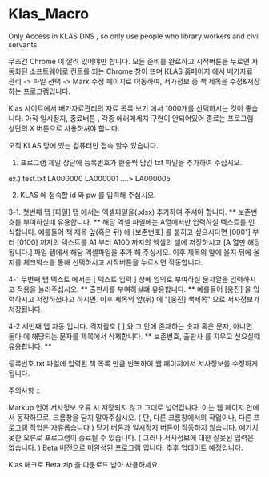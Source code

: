 # Klas_Macro
Only Access in KLAS DNS , so only use people who library workers and civil servants

무조건 Chrome 이 깔려 있어야만 합니다.
모든 준비를 완료하고 시작버튼을 누르면 자동화된 소프트웨어로 컨트롤 되는 Chrome 창이 뜨며 
KLAS 홈페이지 에서 배가자료 관리 -> 파일 선택 -> Mark 수정 페이지로 이동하여, 서가정보 중 책 제목을 수정&저장 하는 프로그램입니다.

Klas 사이트에서 배가자료관리의 자료 목록 보기 에서 1000개를 선택하시는 것이 좋습니다.
아직 일시정지, 종료버튼 , 각종 에러메세지 구현이 안되어있어 종료는 프로그램 상단의 X 버튼으로 사용하셔야 합니다.

오직 KLAS 망에 있는 컴퓨터만 접속 할수 있습니다.

1. 프로그램 제일 상단에 등록번호가 한줄씩 담긴 txt 파일을 추가하여 주십시오.

ex.) test.txt
LA000000
LA000001
....>
LA000005

2. KLAS 에 접속할 id 와 pw 를 입력해 주십시오.

3-1. 첫번째 탭 [파일] 탭 에서는 엑셀파일을(.xlsx) 추가하여 주셔야 합니다.
    ** 보존번호를 부여하실떄 유용합니다. **
    해당 엑셀 파일에는 A열에서만 입력하실 텍스트를 인식합니다.
  예를들어 책 제목 앞(혹은 뒤) 에 [보존번호] 를 붙히고 싶으시다면
  [0001] 부터 [0100] 까지의 텍스트를 A1 부터 A100 까지의 엑셀의 셀에 저장하시고 [A 열만 해당됩니다.]
   파일 탭에서 해당 엑셀파일을 추가 해 주십시오.
   이후 제목의 앞에 올지 뒤에 올지를 체크박스를 통해 선택하시고 시작버튼을 누르시면 작동합니다.
   
4-1 두번째 탭 텍스트 에서는 [ 텍스트 입력 ] 창에 임의로 부여하실 문자열을 입력하시고 적용을 눌러주십시오.
    ** 출판사를 부여하실떄 유용합니다. **
   예를들어 [웅진] 을 입력하시고 저장하셨다고 하시면.
   이후 제목의 앞(뒤) 에 "[웅진] 책제목" 으로 서사정보가 저장됩니다.
   
4-2 세번째 탭 자동 입니다.
    격자괄호 [ ] 와 그 안에 존재하는 숫자 혹은 문자, 아니면 둘다 에 해당되는 문자를 제목에서 삭제합니다.
    ** 보존번호, 출판사 를 지우고 싶으실떄 유용합니다. **
    
등록번호.txt 파일에 입력된 책 목록 만큼 반복하여 웹 페이지에서 서사정보를 수정하게 됩니다.

주의사항 :: 

  Markup 언어 서사정보 오류 시 저장되지 않고 그대로 넘어갑니다.
  이는 웹 페이지 안에서 동작하므로, 크롬창을 닫지 말아주십시오.
    ( 단, 다른 크롬창에서의 작업이나, 다른 프로그램 작업은 자유롭습니다 )
  닫기 버튼과 일시정지 버튼이 작동하지 않습니다.
  예기치 못한 오류로 프로그램이 종료될 수 있습니다.
    ( 그러나 서사정보에 대한 잘못된 입력은 없습니다. )
  Beta 버전으로 미완성된 프로그램 입니다. 추후 업데이트 예정입니다.
   
Klas 매크로 Beta.zip 을 다운로드 받아 사용하세요.
